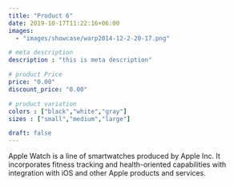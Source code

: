 ```yaml
---
title: "Product 6"
date: 2019-10-17T11:22:16+06:00
images:
  - "images/showcase/warp2014-12-2-20-17.png"

# meta description
description : "this is meta description"

# product Price
price: "0.00"
discount_price: "0.00"

# product variation
colors : ["black","white","gray"]
sizes : ["small","medium","large"]

draft: false
---
```


Apple Watch is a line of smartwatches produced by Apple Inc. It incorporates fitness tracking and health-oriented capabilities with integration with iOS and other Apple products and services.
